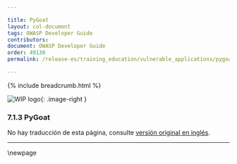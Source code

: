 ```yaml
---

title: PyGoat
layout: col-document
tags: OWASP Developer Guide
contributors:
document: OWASP Developer Guide
order: 49130
permalink: /release-es/training_education/vulnerable_applications/pygoat/

---
```


{% include breadcrumb.html %}

<style type="text/css">
.image-right {
  height: 180px;
  display: block;
  margin-left: auto;
  margin-right: auto;
  float: right;
}
</style>

![WIP logo](../../../assets/images/dg_wip.png "Work in progress"){: .image-right }

### 7.1.3 PyGoat

No hay traducción de esta página, consulte [versión original en inglés][release090103].

----

[release090103]: https://github.com/OWASP/www-project-developer-guide/blob/main/release/09-training-education/01-vulnerable-apps/03-pygoat.md

\newpage

